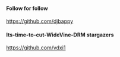 #### Follow for follow

https://github.com/djbappy

#### Its-time-to-cut-WideVine-DRM stargazers

https://github.com/vdxi1

